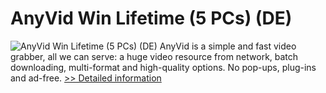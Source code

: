 # AnyVid Win Lifetime (5 PCs) (DE)
![AnyVid Win Lifetime (5 PCs) (DE)](https://mycommerce.akamaized.net/api/pimages/P300849344/BIG/300849344.PNG)
AnyVid is a simple and fast video grabber, all we can serve: a huge video resource from network, batch downloading, multi-format and high-quality options. No pop-ups, plug-ins and ad-free.
[>> Detailed information](https://secure.shareit.com/shareit/product.html?productid=300849344&affiliateid=200057808)